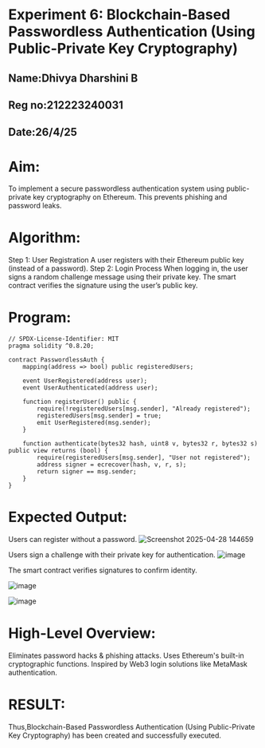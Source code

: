 # Experiment 6: Blockchain-Based Passwordless Authentication (Using Public-Private Key Cryptography)
## Name:Dhivya Dharshini B
## Reg no:212223240031
## Date:26/4/25


# Aim:
To implement a secure passwordless authentication system using public-private key cryptography on Ethereum. This prevents phishing and password leaks.

# Algorithm:
Step 1: 
User Registration
A user registers with their Ethereum public key (instead of a password).
Step 2: Login Process
When logging in, the user signs a random challenge message using their private key.
The smart contract verifies the signature using the user’s public key.
# Program:
```
// SPDX-License-Identifier: MIT
pragma solidity ^0.8.20;

contract PasswordlessAuth {
    mapping(address => bool) public registeredUsers;

    event UserRegistered(address user);
    event UserAuthenticated(address user);

    function registerUser() public {
        require(!registeredUsers[msg.sender], "Already registered");
        registeredUsers[msg.sender] = true;
        emit UserRegistered(msg.sender);
    }

    function authenticate(bytes32 hash, uint8 v, bytes32 r, bytes32 s) public view returns (bool) {
        require(registeredUsers[msg.sender], "User not registered");
        address signer = ecrecover(hash, v, r, s);
        return signer == msg.sender;
    }
}
```

# Expected Output:
Users can register without a password.
![Screenshot 2025-04-28 144659](https://github.com/user-attachments/assets/9d77f1ec-88ab-4fae-881e-3adb3c032e47)



Users sign a challenge with their private key for authentication.
![image](https://github.com/user-attachments/assets/62c8063d-5df3-4047-ac17-3502684ceb15)



The smart contract verifies signatures to confirm identity.

![image](https://github.com/user-attachments/assets/040a7994-294e-42a4-99d5-3539df8cbfc2)


![image](https://github.com/user-attachments/assets/46eabb1c-6456-42a5-b9c5-ac4abc63921c)

# High-Level Overview:
Eliminates password hacks & phishing attacks.
Uses Ethereum's built-in cryptographic functions.
Inspired by Web3 login solutions like MetaMask authentication.

# RESULT: 
Thus,Blockchain-Based Passwordless Authentication (Using Public-Private Key Cryptography) has been created and successfully executed.
